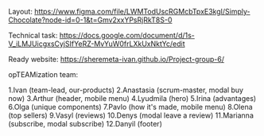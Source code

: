 Layout: https://www.figma.com/file/LWMTodUscRGMcbTpxE3kgI/Simply-Chocolate?node-id=0-1&t=Gmv2xxYPsRjRkT8S-0

Technical task: https://docs.google.com/document/d/1s-V_iLMJUicgxsCyjSIfYeRZ-MvYuW0frLXkUxNktYc/edit

Ready website: https://sheremeta-ivan.github.io/Project-group-6/

opTEAMization team:

1.Ivan (team-lead, our-products)
2.Anastasia (scrum-master, modal buy now)
3.Arthur (header, mobile menu)
4.Lyudmila (hero)
5.Irina (advantages)
6.Olga (unique components)
7.Pavlo (how it's made, mobile menu)
8.Olena (top sellers)
9.Vasyl (reviews)
10.Denys (modal leave a review)
11.Marianna (subscribe, modal subscribe)
12.Danyil (footer)

